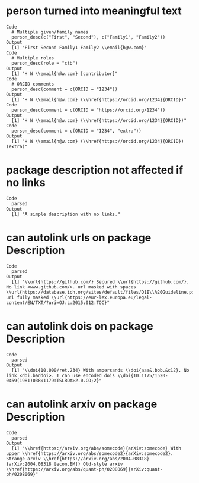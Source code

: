 # person turned into meaningful text

    Code
      # Multiple given/family names
      person_desc(c("First", "Second"), c("Family1", "Family2"))
    Output
      [1] "First Second Family1 Family2 \\email{h@w.com}"
    Code
      # Multiple roles
      person_desc(role = "ctb")
    Output
      [1] "H W \\email{h@w.com} [contributor]"
    Code
      # ORCID comments
      person_desc(comment = c(ORCID = "1234"))
    Output
      [1] "H W \\email{h@w.com} (\\href{https://orcid.org/1234}{ORCID})"
    Code
      person_desc(comment = c(ORCID = "https://orcid.org/1234"))
    Output
      [1] "H W \\email{h@w.com} (\\href{https://orcid.org/1234}{ORCID})"
    Code
      person_desc(comment = c(ORCID = "1234", "extra"))
    Output
      [1] "H W \\email{h@w.com} (\\href{https://orcid.org/1234}{ORCID}) (extra)"

# package description not affected if no links

    Code
      parsed
    Output
      [1] "A simple description with no links."

# can autolink urls on package Description

    Code
      parsed
    Output
      [1] "\\url{https://github.com/} Secured \\url{https://github.com/}. No link <www.github.com/>. url masked with spaces \\url{https://database.ich.org/sites/default/files/Q1E\\%20Guideline.pdf} url fully masked \\url{https://eur-lex.europa.eu/legal-content/EN/TXT/?uri=OJ:L:2015:012:TOC}"

# can autolink dois on package Description

    Code
      parsed
    Output
      [1] "\\doi{10.000/ret.234} With ampersands \\doi{aaa&.bbb.&c12}. No link <doi.baddoi>. I can use encoded dois \\doi{10.1175/1520-0469(1981)038<1179:TSLROA>2.0.CO;2}"

# can autolink arxiv on package Description

    Code
      parsed
    Output
      [1] "\\href{https://arxiv.org/abs/somecode}{arXiv:somecode} With upper \\href{https://arxiv.org/abs/somecode2}{arXiv:somecode2}. Strange arxiv \\href{https://arxiv.org/abs/2004.08318}{arXiv:2004.08318 [econ.EM]} Old-style arxiv \\href{https://arxiv.org/abs/quant-ph/0208069}{arXiv:quant-ph/0208069}"

